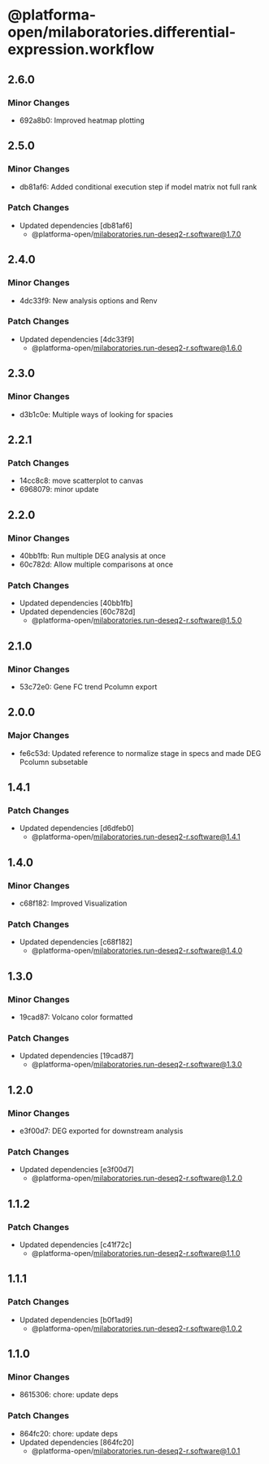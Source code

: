 # @platforma-open/milaboratories.differential-expression.workflow

## 2.6.0

### Minor Changes

- 692a8b0: Improved heatmap plotting

## 2.5.0

### Minor Changes

- db81af6: Added conditional execution step if model matrix not full rank

### Patch Changes

- Updated dependencies [db81af6]
  - @platforma-open/milaboratories.run-deseq2-r.software@1.7.0

## 2.4.0

### Minor Changes

- 4dc33f9: New analysis options and Renv

### Patch Changes

- Updated dependencies [4dc33f9]
  - @platforma-open/milaboratories.run-deseq2-r.software@1.6.0

## 2.3.0

### Minor Changes

- d3b1c0e: Multiple ways of looking for spacies

## 2.2.1

### Patch Changes

- 14cc8c8: move scatterplot to canvas
- 6968079: minor update

## 2.2.0

### Minor Changes

- 40bb1fb: Run multiple DEG analysis at once
- 60c782d: Allow multiple comparisons at once

### Patch Changes

- Updated dependencies [40bb1fb]
- Updated dependencies [60c782d]
  - @platforma-open/milaboratories.run-deseq2-r.software@1.5.0

## 2.1.0

### Minor Changes

- 53c72e0: Gene FC trend Pcolumn export

## 2.0.0

### Major Changes

- fe6c53d: Updated reference to normalize stage in specs and made DEG Pcolumn subsetable

## 1.4.1

### Patch Changes

- Updated dependencies [d6dfeb0]
  - @platforma-open/milaboratories.run-deseq2-r.software@1.4.1

## 1.4.0

### Minor Changes

- c68f182: Improved Visualization

### Patch Changes

- Updated dependencies [c68f182]
  - @platforma-open/milaboratories.run-deseq2-r.software@1.4.0

## 1.3.0

### Minor Changes

- 19cad87: Volcano color formatted

### Patch Changes

- Updated dependencies [19cad87]
  - @platforma-open/milaboratories.run-deseq2-r.software@1.3.0

## 1.2.0

### Minor Changes

- e3f00d7: DEG exported for downstream analysis

### Patch Changes

- Updated dependencies [e3f00d7]
  - @platforma-open/milaboratories.run-deseq2-r.software@1.2.0

## 1.1.2

### Patch Changes

- Updated dependencies [c41f72c]
  - @platforma-open/milaboratories.run-deseq2-r.software@1.1.0

## 1.1.1

### Patch Changes

- Updated dependencies [b0f1ad9]
  - @platforma-open/milaboratories.run-deseq2-r.software@1.0.2

## 1.1.0

### Minor Changes

- 8615306: chore: update deps

### Patch Changes

- 864fc20: chore: update deps
- Updated dependencies [864fc20]
  - @platforma-open/milaboratories.run-deseq2-r.software@1.0.1
